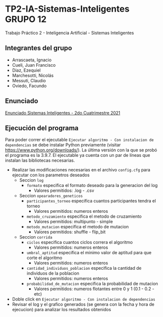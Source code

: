 # TP2-IA-Sistemas-Inteligentes GRUPO 12
Trabajo Práctico 2 - Inteligencia Artificial - Sistemas Inteligentes

## Integrantes del grupo
- Arrascaeta, Ignacio
- Cueli, Juan Francisco
- Diaz, Ezequiel
- Marchesotti, Nicolás
- Messuti, Claudio
- Oviedo, Facundo

## Enunciado
[Enunciado Sistemas Inteligentes - 2do Cuatrimestre 2021](https://drive.google.com/file/d/18Wz3wD0k8PnrjpACX-vVBbVzKHncLakK/view?usp=sharing)

## Ejecución del programa
Para poder correr el ejecutable `Ejecutar algoritmo - Con instalacion de dependencias` se debe instalar Python previamente (visitar https://www.python.org/downloads/). La última versión con la que se probó el programa es la 3.9.7. El ejecutable ya cuenta con un par de líneas que instalan las bibliotecas necesarias.

- Realizar las modificaciones necesarias en el archivo `config.cfg` para ejecutar con los parametros deseados
  - Seccion `log`
    - `formato` especifica el formato deseado para la generacion del log
      - Valores permitidos: .log - .csv
  - Seccion `opearadores_geneticos`
    - `participantes_torneo` especifica cuantos participantes tendra el torneo
      - Valores permitidos: numeros enteros
    - `metodo_cruzamiento` especifica el metodo de cruzamiento
      - Valores permitidos: multipunto - simple
    - `metodo_mutacion` especifica el metodo de mutacion
      - Valores permitidos: shuffle - flip_bit
  - Seccion `corrida`
    - `ciclos` especifica cuantos ciclos correra el algoritmo
      - Valores permitidos: numeros enteros
    - `umbral_aptitud` especifica el minimo valor de aptitud para que corte el algoritmo
      - Valores permitidos: numeros enteros
    - `cantidad_individuos_poblacion` especifica la cantidad de individuos de la poblacion
      - Valores permitidos: numeros enteros
    - `probabilidad_de_mutacion` especifica la probabilidad de mutacion
      - Valores permitidos: numeros flotantes entre 0 y 1 (0.1 - 0.2 - etc) 
- Doble click en `Ejecutar algoritmo - Con instalacion de dependencias`
- Revisar el log y el grafico generados (se genera con la fecha y hora de ejecucion) para analizar los resultados obtenidos
